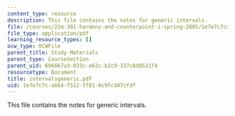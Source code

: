 ```yaml
---
content_type: resource
description: This file contains the notes for generic intervals.
file: /courses/21m-301-harmony-and-counterpoint-i-spring-2005/1e7e7c7ca664f512ff810c9fcd47cfdf_intervalsgeneric.pdf
file_type: application/pdf
learning_resource_types: []
ocw_type: OCWFile
parent_title: Study Materials
parent_type: CourseSection
parent_uid: 696667a3-033c-e62c-b2c9-337c8d0521f4
resourcetype: Document
title: intervalsgeneric.pdf
uid: 1e7e7c7c-a664-f512-ff81-0c9fcd47cfdf
---
```

This file contains the notes for generic intervals.

